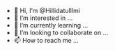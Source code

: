 - 👋 Hi, I’m @HillidatulIlmi
- 👀 I’m interested in ...
- 🌱 I’m currently learning ...
- 💞️ I’m looking to collaborate on ...
- 📫 How to reach me ...

<!---
HillidatulIlmi/HillidatulIlmi is a ✨ special ✨ repository because its `README.md` (this file) appears on your GitHub profile.
You can click the Preview link to take a look at your changes.
--->
